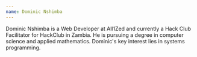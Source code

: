 ```yaml
---
name: Dominic Nshimba
---
```

Dominic Nshimba is a Web Developer at All1Zed and currently a Hack Club Facilitator for HackClub in Zambia. He is pursuing a degree in computer science and applied mathematics. Dominic's key interest lies in systems programming.
